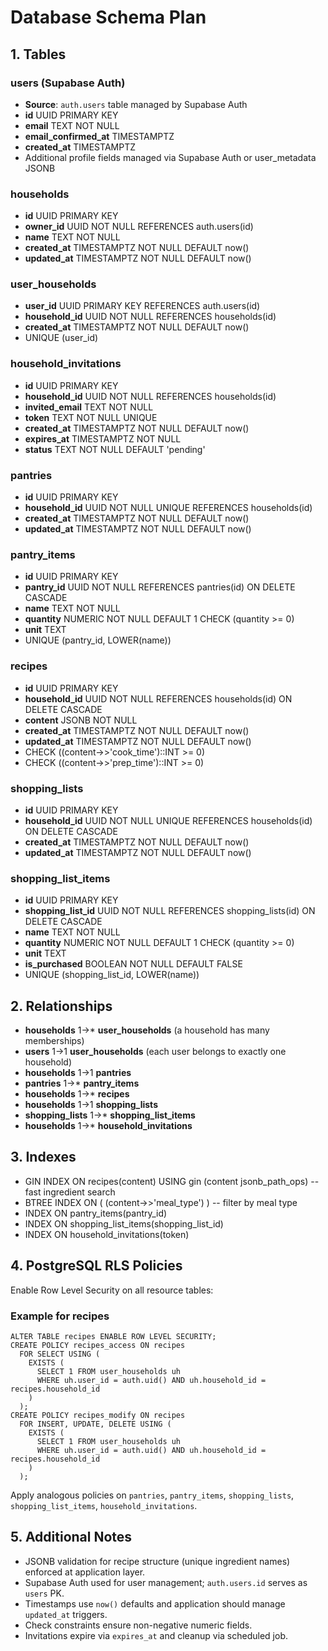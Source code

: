 # Database Schema Plan

## 1. Tables

### users (Supabase Auth)

- **Source**: `auth.users` table managed by Supabase Auth
- **id** UUID PRIMARY KEY
- **email** TEXT NOT NULL
- **email_confirmed_at** TIMESTAMPTZ
- **created_at** TIMESTAMPTZ
- Additional profile fields managed via Supabase Auth or user_metadata JSONB

### households

- **id** UUID PRIMARY KEY
- **owner_id** UUID NOT NULL REFERENCES auth.users(id)
- **name** TEXT NOT NULL
- **created_at** TIMESTAMPTZ NOT NULL DEFAULT now()
- **updated_at** TIMESTAMPTZ NOT NULL DEFAULT now()

### user_households

- **user_id** UUID PRIMARY KEY REFERENCES auth.users(id)
- **household_id** UUID NOT NULL REFERENCES households(id)
- **created_at** TIMESTAMPTZ NOT NULL DEFAULT now()
- UNIQUE (user_id)

### household_invitations

- **id** UUID PRIMARY KEY
- **household_id** UUID NOT NULL REFERENCES households(id)
- **invited_email** TEXT NOT NULL
- **token** TEXT NOT NULL UNIQUE
- **created_at** TIMESTAMPTZ NOT NULL DEFAULT now()
- **expires_at** TIMESTAMPTZ NOT NULL
- **status** TEXT NOT NULL DEFAULT 'pending'

### pantries

- **id** UUID PRIMARY KEY
- **household_id** UUID NOT NULL UNIQUE REFERENCES households(id)
- **created_at** TIMESTAMPTZ NOT NULL DEFAULT now()
- **updated_at** TIMESTAMPTZ NOT NULL DEFAULT now()

### pantry_items

- **id** UUID PRIMARY KEY
- **pantry_id** UUID NOT NULL REFERENCES pantries(id) ON DELETE CASCADE
- **name** TEXT NOT NULL
- **quantity** NUMERIC NOT NULL DEFAULT 1 CHECK (quantity >= 0)
- **unit** TEXT
- UNIQUE (pantry_id, LOWER(name))

### recipes

- **id** UUID PRIMARY KEY
- **household_id** UUID NOT NULL REFERENCES households(id) ON DELETE CASCADE
- **content** JSONB NOT NULL
- **created_at** TIMESTAMPTZ NOT NULL DEFAULT now()
- **updated_at** TIMESTAMPTZ NOT NULL DEFAULT now()
- CHECK ((content->>'cook_time')::INT >= 0)
- CHECK ((content->>'prep_time')::INT >= 0)

### shopping_lists

- **id** UUID PRIMARY KEY
- **household_id** UUID NOT NULL UNIQUE REFERENCES households(id) ON DELETE CASCADE
- **created_at** TIMESTAMPTZ NOT NULL DEFAULT now()
- **updated_at** TIMESTAMPTZ NOT NULL DEFAULT now()

### shopping_list_items

- **id** UUID PRIMARY KEY
- **shopping_list_id** UUID NOT NULL REFERENCES shopping_lists(id) ON DELETE CASCADE
- **name** TEXT NOT NULL
- **quantity** NUMERIC NOT NULL DEFAULT 1 CHECK (quantity >= 0)
- **unit** TEXT
- **is_purchased** BOOLEAN NOT NULL DEFAULT FALSE
- UNIQUE (shopping_list_id, LOWER(name))

## 2. Relationships

- **households** 1→\* **user_households** (a household has many memberships)
- **users** 1→1 **user_households** (each user belongs to exactly one household)
- **households** 1→1 **pantries**
- **pantries** 1→\* **pantry_items**
- **households** 1→\* **recipes**
- **households** 1→1 **shopping_lists**
- **shopping_lists** 1→\* **shopping_list_items**
- **households** 1→\* **household_invitations**

## 3. Indexes

- GIN INDEX ON recipes(content) USING gin (content jsonb_path_ops) -- fast ingredient search
- BTREE INDEX ON ( (content->>'meal_type') ) -- filter by meal type
- INDEX ON pantry_items(pantry_id)
- INDEX ON shopping_list_items(shopping_list_id)
- INDEX ON household_invitations(token)

## 4. PostgreSQL RLS Policies

Enable Row Level Security on all resource tables:

### Example for recipes

```
ALTER TABLE recipes ENABLE ROW LEVEL SECURITY;
CREATE POLICY recipes_access ON recipes
  FOR SELECT USING (
    EXISTS (
      SELECT 1 FROM user_households uh
      WHERE uh.user_id = auth.uid() AND uh.household_id = recipes.household_id
    )
  );
CREATE POLICY recipes_modify ON recipes
  FOR INSERT, UPDATE, DELETE USING (
    EXISTS (
      SELECT 1 FROM user_households uh
      WHERE uh.user_id = auth.uid() AND uh.household_id = recipes.household_id
    )
  );
```

Apply analogous policies on `pantries`, `pantry_items`, `shopping_lists`, `shopping_list_items`, `household_invitations`.

## 5. Additional Notes

- JSONB validation for recipe structure (unique ingredient names) enforced at application layer.
- Supabase Auth used for user management; `auth.users.id` serves as `users` PK.
- Timestamps use `now()` defaults and application should manage `updated_at` triggers.
- Check constraints ensure non-negative numeric fields.
- Invitations expire via `expires_at` and cleanup via scheduled job.
